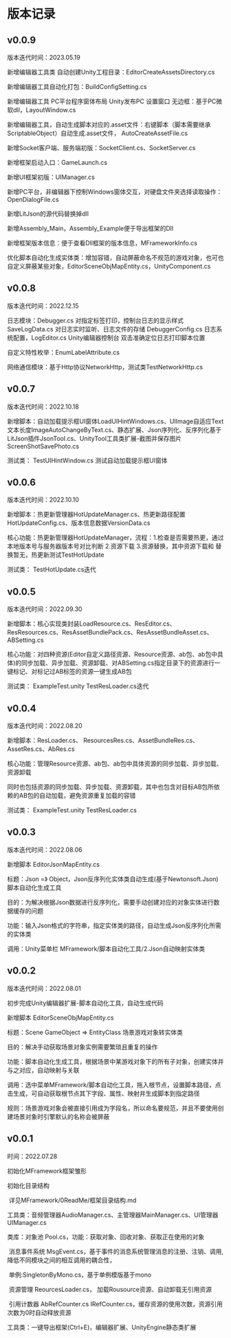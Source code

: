# 版本记录

## v0.0.9

版本迭代时间：2023.05.19

新增编辑器工具类 自动创建Unity工程目录：EditorCreateAssetsDirectory.cs

新增编辑器工具自动化打包：BuildConfigSetting.cs

新增编辑器工具 PC平台程序窗体布局 Unity发布PC 设置窗口 无边框：基于PC微软dll，LayoutWindow.cs

新增编辑器工具，自动生成脚本对应的.asset文件：右键脚本（脚本需要继承ScriptableObject）自动生成.asset文件， AutoCreateAssetFile.cs

新增Socket客户端、服务端初版：SocketClient.cs、SocketServer.cs

新增框架启动入口：GameLaunch.cs

新增UI框架初版：UIManager.cs

新增PC平台，非编辑器下控制Windows窗体交互，对硬盘文件夹选择读取操作：OpenDialogFile.cs

新增LitJson的源代码替换掉dll

新增Assembly_Main，Assembly_Example便于导出框架的Dll

新增框架版本信息：便于查看Dll框架的版本信息，MFrameworkInfo.cs

优化脚本自动化生成实体类：增加容错，自动屏蔽命名不规范的游戏对象，也可也自定义屏蔽某些对象，EditorSceneObjMapEntity.cs，UnityComponent.cs 



## v0.0.8

版本迭代时间：2022.12.15

日志模块：Debugger.cs 对指定标签打印，控制台日志的显示样式 SaveLogData.cs 对日志实时监听、日志文件的存储 DebuggerConfig.cs 日志系统配置，LogEditor.cs Unity编辑器控制台 双击准确定位日志打印脚本位置

自定义特性枚举：EnumLabelAttribute.cs

网络通信模块：基于Http协议NetworkHttp，测试类TestNetworkHttp.cs



## v0.0.7

版本迭代时间：2022.10.18

新增脚本：自动加载提示框UI窗体LoadUIHintWindows.cs、UIImage自适应Text文本长度ImageAutoChangeByText.cs、静态扩展、Json序列化、反序列化基于LitJson插件JsonTool.cs、UnityTool工具类扩展-截图并保存图片ScreenShotSavePhoto.cs

测试类： TestUIHintWindow.cs 测试自动加载提示框UI窗体



## v0.0.6

版本迭代时间：2022.10.10

新增脚本：热更新管理器HotUpdateManager.cs、热更新路径配置HotUpdateConfig.cs、版本信息数据VersionData.cs

核心功能：热更新管理器HotUpdateManager，流程：1.检查是否需要热更，通过本地版本号与服务器版本号对比判断 2.资源下载 3.资源替换，其中资源下载和				   替换暂无，热更新测试TestHotUpdate

测试类： TestHotUpdate.cs迭代



## v0.0.5

版本迭代时间：2022.09.30

新增脚本：核心实现类封装LoadResource.cs、ResEditor.cs、ResResources.cs、ResAssetBundlePack.cs、ResAssetBundleAsset.cs、ABSetting.cs

核心功能：对四种资源(Editor自定义路径资源、Resource资源、ab包、ab包中具体)的同步加载、异步加载、资源卸载、对ABSetting.cs指定目录下的资源进行一					键标记、对标记过AB标签的资源一键生成AB包

测试类： ExampleTest.unity	TestResLoader.cs迭代



## v0.0.4 

版本迭代时间：2022.08.20

新增脚本：ResLoader.cs、 ResourcesRes.cs、AssetBundleRes.cs、AssetRes.cs、AbRes.cs

核心功能：管理Resource资源、ab包、ab包中具体资源的同步加载、异步加载、资源卸载

​					同时也包括资源的同步加载、异步加载、资源卸载，其中也包含对目标AB包所依赖的AB包的自动加载，避免资源重复加载的容错

测试类： ExampleTest.unity	TestResLoader.cs



## v0.0.3

版本迭代时间：2022.08.06

新增脚本 EditorJsonMapEntity.cs 

标题：Json =》 Object，Json反序列化实体类自动生成(基于Newtonsoft.Json) 脚本自动化生成工具

目的：为解决根据Json数据进行反序列化，需要手动创建对应的对象实体进行数据缓存的问题

功能：输入Json格式的字符串，指定实体类的路径，自动生成Json反序列化所需的实体类

调用：Unity菜单栏  MFramework/脚本自动化工具/2.Json自动映射实体类



## v0.0.2

版本迭代时间：2022.08.01

初步完成Unity编辑器扩展-脚本自动化工具，自动生成代码

新增脚本 EditorSceneObjMapEntity.cs 

标题：Scene GameObject => EntityClass 场景游戏对象转实体类

目的：解决手动获取场景对象实例需要繁琐且重复的操作

功能：脚本自动化生成工具，根据场景中某游戏对象下的所有子对象，创建实体并与之对应，自动映射与关联

调用：选中菜单MFramework/脚本自动化工具，拖入根节点，设置脚本路径，点击生成，可自动获取根节点其下字段、属性、映射并生成脚本到指定路径

规则：场景游戏对象会被直接引用成为字段名，所以命名要规范，并且不要使用创建场景对象时引擎默认的名称会被屏蔽



## v0.0.1

时间：2022.07.28

初始化MFramework框架雏形

初始化目录结构

​			详见MFramework/0ReadMe/框架目录结构.md

工具类：音频管理器AudioManager.cs、主管理器MainManager.cs、UI管理器UIManager.cs

类库：对象池 Pool.cs，功能：获取对象、回收对象、获取正在使用的对象

​			消息事件系统 MsgEvent.cs，基于事件的消息系统管理消息的注册、注销、调用,降低不同模块之间的相互调用的耦合性，

​			单例:SingletonByMono.cs，基于单例模版基于mono

​			资源管理 ReourcesLoader.cs， 加载Rousource资源、自动卸载无引用资源 

​			引用计数器 AbRefCounter.cs IRefCounter.cs，缓存资源的使用次数，资源引用次数为0时自动释放资源

工具类：一键导出框架(Ctrl+E)，编辑器扩展、UnityEngine静态类扩展





